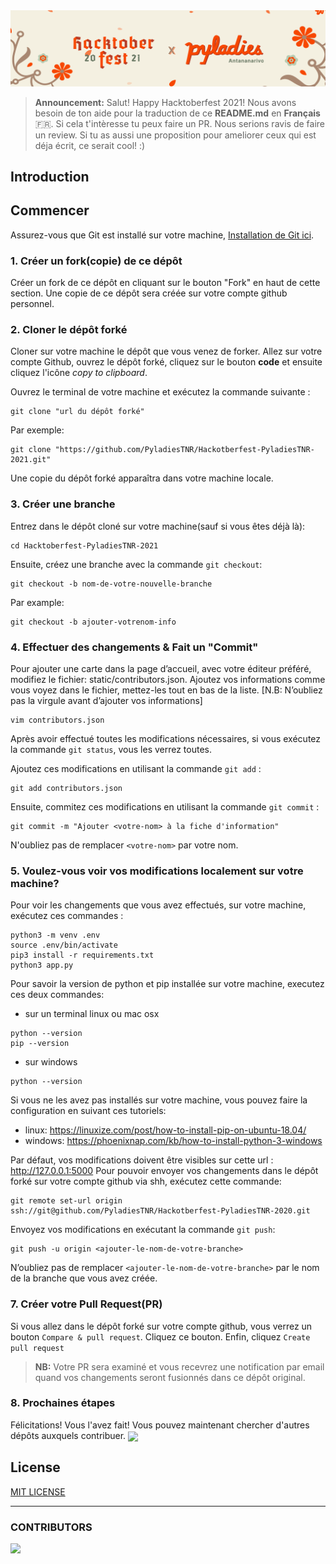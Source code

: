 <img height=auto width=auto src="public/hack2021-light.png">

> **Announcement:** Salut! Happy Hacktoberfest 2021! Nous avons besoin de ton aide pour la traduction de ce **README.md** en **Français** :fr:. Si cela t'intèresse tu peux faire un PR. Nous serions ravis de faire un review. Si tu as aussi une proposition pour ameliorer ceux qui est déja écrit, ce serait cool! :)  

## Introduction

## Commencer
Assurez-vous que Git est installé sur votre machine, [Installation de Git ici](https://help.github.com/articles/set-up-git/).

### 1. Créer un fork(copie) de ce dépôt
Créer un fork de ce dépôt en cliquant sur le bouton "Fork" en haut de cette section.
Une copie de ce dépôt sera créée sur votre compte github personnel.

### 2. Cloner le dépôt forké
Cloner sur votre machine le dépôt que vous venez de forker. Allez sur votre compte Github, ouvrez le dépôt forké, cliquez sur le bouton **code** et ensuite cliquez l'icône _copy to clipboard_.

Ouvrez le terminal de votre machine et exécutez la commande suivante :

```
git clone "url du dépôt forké"
```

Par exemple:

```
git clone "https://github.com/PyladiesTNR/Hackotberfest-PyladiesTNR-2021.git"
```
Une copie du dépôt forké apparaîtra dans votre machine locale.

### 3. Créer une branche
Entrez dans le dépôt cloné sur votre machine(sauf si vous êtes déjà là):
```
cd Hacktoberfest-PyladiesTNR-2021
```
Ensuite, créez une branche avec la commande `git checkout`:

```
git checkout -b nom-de-votre-nouvelle-branche
```

Par example:
```
git checkout -b ajouter-votrenom-info
```
### 4. Effectuer des changements & Fait un "Commit"
Pour ajouter une carte dans la page d’accueil, avec votre éditeur préféré, modifiez le fichier: static/contributors.json. Ajoutez vos informations comme vous voyez dans le fichier, mettez-les tout en bas de la liste. [N.B: N’oubliez pas la virgule avant d’ajouter vos informations]

```
vim contributors.json
````
Après avoir effectué toutes les modifications nécessaires, si vous exécutez la commande `git status`, vous les verrez toutes.

Ajoutez ces modifications en utilisant la commande `git add` :

```
git add contributors.json
```

Ensuite, commitez ces modifications en utilisant la commande `git commit` :

```
git commit -m "Ajouter <votre-nom> à la fiche d'information"
```
N'oubliez pas de remplacer `<votre-nom>` par votre nom.

### 5. Voulez-vous voir vos modifications localement sur votre machine?
Pour voir les changements que vous avez effectués, sur votre machine, exécutez ces commandes :

```
python3 -m venv .env
source .env/bin/activate
pip3 install -r requirements.txt
python3 app.py
```
Pour savoir la version de python et pip installée sur votre machine, executez ces deux commandes: 
- sur un terminal linux ou mac osx
```
python --version
pip --version
```
<!-- Ina ny an'i windows toa tsy misy? -->
- sur windows
```
python --version
```

Si vous ne les avez pas installés sur votre machine, vous pouvez faire la configuration en suivant ces tutoriels:
- linux: https://linuxize.com/post/how-to-install-pip-on-ubuntu-18.04/
- windows: https://phoenixnap.com/kb/how-to-install-python-3-windows

Par défaut, vos modifications doivent être visibles sur cette url :
http://127.0.0.1:5000 
Pour pouvoir envoyer vos changements dans le dépôt forké sur votre compte github via shh, exécutez cette commande:

```
git remote set-url origin ssh://git@github.com/PyladiesTNR/Hackotberfest-PyladiesTNR-2020.git
```
Envoyez vos modifications en exécutant la commande `git push`:

```
git push -u origin <ajouter-le-nom-de-votre-branche>
```

N’oubliez pas de remplacer `<ajouter-le-nom-de-votre-branche>` par le nom de la branche que vous avez créée.

### 7. Créer votre Pull Request(PR)
Si vous allez dans le dépôt forké sur votre compte github, vous verrez un bouton `Compare & pull request`. Cliquez ce bouton.
Enfin, cliquez `Create pull request`

> **NB:** Votre PR sera examiné et vous recevrez une notification par email quand vos changements seront fusionnés dans ce dépôt original.

### 8. Prochaines étapes
Félicitations! Vous l'avez fait! Vous pouvez maintenant chercher d'autres dépôts auxquels contribuer. 
<img align='center' height=auto width=auto src="https://media.giphy.com/media/3otPoS81loriI9sO8o/giphy.gif">

## License
[MIT LICENSE](https://github.com/PyladiesTNR/Hackotberfest-PyladiesTNR-2020/blob/main/LICENSE)


<hr></hr>     

### CONTRIBUTORS
<a href="https://github.com/PyladiesTNR/Hackotberfest-PyladiesTNR-2021/graphs/contributors">
  <img src="https://contrib.rocks/image?repo=PyladiesTNR/Hackotberfest-PyladiesTNR-2021" />
</a>

<!-- <p align=center>
  <samp align=center><i>reach us on:</i></samp>
</p>

<p align=center>
  <a href="https://web.facebook.com/djangogirlsTNR"><img margin-right=20 height=30 width=30 src="https://github.com/Mahalinoro/Hackotberfest-PyladiesTNR-2020/blob/main/public/facebook.png"></a>
  <a href="https://twitter.com/PyladiesTNR"><img height=30 width=30 src="https://github.com/Mahalinoro/Hackotberfest-PyladiesTNR-2020/blob/main/public/twitterlight.png"></a>
</p> -->
